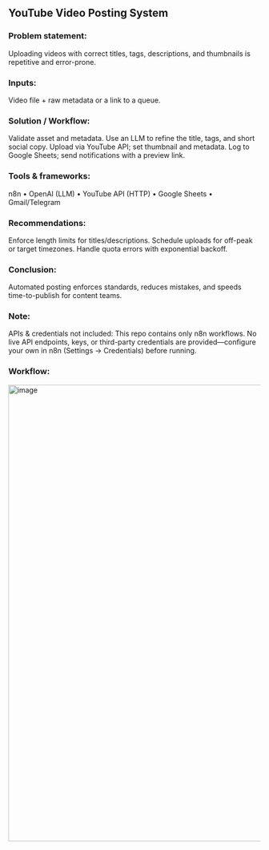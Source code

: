 ## YouTube Video Posting System

### Problem statement:
Uploading videos with correct titles, tags, descriptions, and thumbnails is repetitive and error-prone.

### Inputs:
Video file + raw metadata or a link to a queue.

### Solution / Workflow:
Validate asset and metadata.
Use an LLM to refine the title, tags, and short social copy.
Upload via YouTube API; set thumbnail and metadata.
Log to Google Sheets; send notifications with a preview link.

### Tools & frameworks:
n8n • OpenAI (LLM) • YouTube API (HTTP) • Google Sheets • Gmail/Telegram

### Recommendations:
Enforce length limits for titles/descriptions.
Schedule uploads for off-peak or target timezones.
Handle quota errors with exponential backoff.

### Conclusion:
Automated posting enforces standards, reduces mistakes, and speeds time-to-publish for content teams.

### Note:
APIs & credentials not included: This repo contains only n8n workflows. No live API endpoints, keys, or third-party credentials are provided—configure your own in n8n (Settings → Credentials) before running.

### Workflow:
<img width="1918" height="912" alt="image" src="https://github.com/user-attachments/assets/03ccdb86-4526-4146-a531-ed139a0d8a93" />
